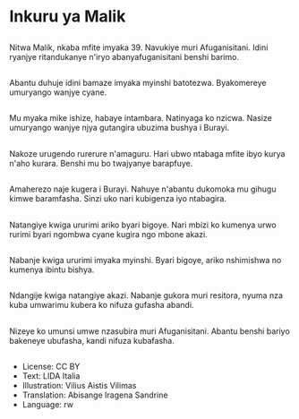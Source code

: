 # Inkuru ya Malik

##
Nitwa Malik, nkaba mfite imyaka 39. Navukiye muri Afuganisitani. Idini ryanjye ritandukanye n'iryo abanyafuganisitani benshi barimo.

##
Abantu duhuje idini bamaze imyaka myinshi batotezwa. Byakomereye umuryango wanjye cyane.

##
Mu myaka mike ishize, habaye intambara. Natinyaga ko nzicwa. Nasize umuryango wanjye njya gutangira ubuzima bushya i Burayi.

##
Nakoze urugendo rurerure n'amaguru. Hari ubwo ntabaga mfite ibyo kurya n'aho kurara. Benshi mu bo twajyanye barapfuye.

##
Amaherezo naje kugera i Burayi. Nahuye n'abantu dukomoka mu gihugu kimwe baramfasha. Sinzi uko nari kubigenza iyo ntabagira.

##
Natangiye kwiga ururimi ariko byari bigoye. Nari mbizi ko kumenya urwo rurimi byari ngombwa cyane kugira ngo mbone akazi.

##
Nabanje kwiga ururimi imyaka myinshi. Byari bigoye, ariko nshimishwa no kumenya ibintu bishya.

##
Ndangije kwiga natangiye akazi. Nabanje gukora muri resitora, nyuma nza kuba umwarimu kubera ko nifuza gufasha abandi.

##
Nizeye ko umunsi umwe nzasubira muri Afuganisitani. Abantu benshi bariyo bakeneye ubufasha, kandi nifuza kubafasha.

##
* License: CC BY
* Text: LIDA Italia
* Illustration: Vilius Aistis Vilimas
* Translation: Abisange Iragena Sandrine
* Language: rw
